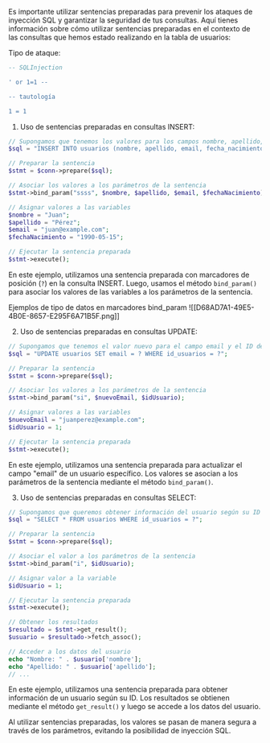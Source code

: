 Es importante utilizar sentencias preparadas para prevenir los ataques de inyección SQL y garantizar la seguridad de tus consultas. Aquí tienes información sobre cómo utilizar sentencias preparadas en el contexto de las consultas que hemos estado realizando en la tabla de usuarios:

Tipo de ataque:

```sql
-- SQLInjection

' or 1=1 -- 

-- tautología

1 = 1
```

1. Uso de sentencias preparadas en consultas INSERT:

```php
// Supongamos que tenemos los valores para los campos nombre, apellido, email y fecha_nacimiento
$sql = "INSERT INTO usuarios (nombre, apellido, email, fecha_nacimiento) VALUES (?, ?, ?, ?)";

// Preparar la sentencia
$stmt = $conn->prepare($sql);

// Asociar los valores a los parámetros de la sentencia
$stmt->bind_param("ssss", $nombre, $apellido, $email, $fechaNacimiento);

// Asignar valores a las variables
$nombre = "Juan";
$apellido = "Pérez";
$email = "juan@example.com";
$fechaNacimiento = "1990-05-15";

// Ejecutar la sentencia preparada
$stmt->execute();
```

En este ejemplo, utilizamos una sentencia preparada con marcadores de posición (`?`) en la consulta INSERT. Luego, usamos el método `bind_param()` para asociar los valores de las variables a los parámetros de la sentencia.

Ejemplos de tipo de datos en marcadores bind_param
![[D68AD7A1-49E5-4B0E-8657-E295F6A71B5F.png]]

2. Uso de sentencias preparadas en consultas UPDATE:

```php
// Supongamos que tenemos el valor nuevo para el campo email y el ID del usuario a actualizar
$sql = "UPDATE usuarios SET email = ? WHERE id_usuarios = ?";

// Preparar la sentencia
$stmt = $conn->prepare($sql);

// Asociar los valores a los parámetros de la sentencia
$stmt->bind_param("si", $nuevoEmail, $idUsuario);

// Asignar valores a las variables
$nuevoEmail = "juanperez@example.com";
$idUsuario = 1;

// Ejecutar la sentencia preparada
$stmt->execute();
```

En este ejemplo, utilizamos una sentencia preparada para actualizar el campo "email" de un usuario específico. Los valores se asocian a los parámetros de la sentencia mediante el método `bind_param()`.

3. Uso de sentencias preparadas en consultas SELECT:

```php
// Supongamos que queremos obtener información del usuario según su ID
$sql = "SELECT * FROM usuarios WHERE id_usuarios = ?";

// Preparar la sentencia
$stmt = $conn->prepare($sql);

// Asociar el valor a los parámetros de la sentencia
$stmt->bind_param("i", $idUsuario);

// Asignar valor a la variable
$idUsuario = 1;

// Ejecutar la sentencia preparada
$stmt->execute();

// Obtener los resultados
$resultado = $stmt->get_result();
$usuario = $resultado->fetch_assoc();

// Acceder a los datos del usuario
echo "Nombre: " . $usuario['nombre'];
echo "Apellido: " . $usuario['apellido'];
// ...
```

En este ejemplo, utilizamos una sentencia preparada para obtener información de un usuario según su ID. Los resultados se obtienen mediante el método `get_result()` y luego se accede a los datos del usuario.

Al utilizar sentencias preparadas, los valores se pasan de manera segura a través de los parámetros, evitando la posibilidad de inyección SQL.